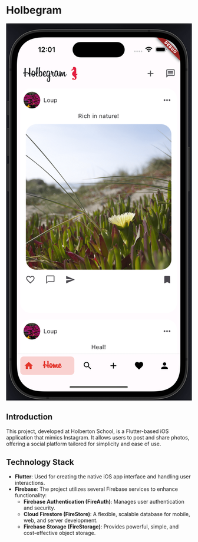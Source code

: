 # Holbegram

![Holbegram](assets/Holbegram.png)

## Introduction
This project, developed at Holberton School, is a Flutter-based iOS application that mimics Instagram. It allows users to post and share photos, offering a social platform tailored for simplicity and ease of use.

## Technology Stack
- **Flutter**: Used for creating the native iOS app interface and handling user interactions.
- **Firebase**: The project utilizes several Firebase services to enhance functionality:
  - **Firebase Authentication (FireAuth)**: Manages user authentication and security.
  - **Cloud Firestore (FireStore)**: A flexible, scalable database for mobile, web, and server development.
  - **Firebase Storage (FireStorage)**: Provides powerful, simple, and cost-effective object storage.

